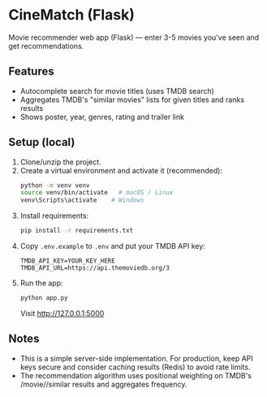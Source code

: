 # CineMatch (Flask)

Movie recommender web app (Flask) — enter 3-5 movies you've seen and get recommendations.

## Features
- Autocomplete search for movie titles (uses TMDB search)
- Aggregates TMDB's "similar movies" lists for given titles and ranks results
- Shows poster, year, genres, rating and trailer link

## Setup (local)
1. Clone/unzip the project.
2. Create a virtual environment and activate it (recommended):
   ```bash
   python -m venv venv
   source venv/bin/activate   # macOS / Linux
   venv\Scripts\activate    # Windows
   ```
3. Install requirements:
   ```bash
   pip install -r requirements.txt
   ```
4. Copy `.env.example` to `.env` and put your TMDB API key:
   ```
   TMDB_API_KEY=YOUR_KEY_HERE
   TMDB_API_URL=https://api.themoviedb.org/3
   ```
5. Run the app:
   ```bash
   python app.py
   ```
   Visit http://127.0.0.1:5000

## Notes
- This is a simple server-side implementation. For production, keep API keys secure and consider caching results (Redis) to avoid rate limits.
- The recommendation algorithm uses positional weighting on TMDB's /movie/<built-in function id>/similar results and aggregates frequency.
